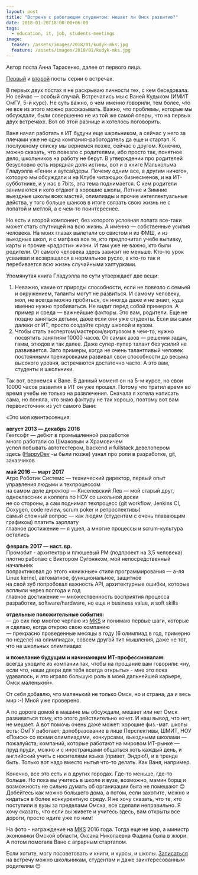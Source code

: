```yaml
---
layout: post
title: "Встреча с работающим студентом: мешает ли Омск развитию?"
date: 2018-01-20T18:00:00+06:00
tags:
  - education, it, job, students-meetings
image: 
  teaser: /assets/images/2018/01/kudyk-mks.jpg
  feature: /assets/images/2018/01/kudyk-mks.jpg
---
```


Автор поста Анна Тарасенко, далее от первого лица.

<a href="http://7bits.1der.link/blog/posts/it-education-meeting/2018-01-08" target="_blank">Первый</a> и <a href="http://7bits.1der.link/blog/posts/it-education-meeting/2018-01-14" target="_blank">второй</a> посты серии о встречах.

В первых двух постах я не раскрываю личности тех, с кем беседовала. Но сейчас — особый случай. Встречались мы с Ваней Кудыком (ИМИТ ОмГУ, 5-й курс). Не суть важно, о чем именно говорили, тем более, что не все из этого можно рассказывать. Важно, что проблемы, которые мы обсуждали, были совершенно не из той же самой оперы, что на первых двух встречахх. Вот об этой разнице и хотелось поговорить.

Ваня начал работать в ИТ будучи еще школьником, а сейчас у него за плечами уже не одна компания-работодатель да еще и стартап. К послужному списку мы вернемся позже, сейчас о другом. Конечно, можно сказать, что повезло с родителями, ибо просто так, понятное дело, школьников на работу не берут. В утверждении про родителей безусловно есть изрядная доля истины, вот и в книге Малькольма Гладуэлла «Гении и аутсайдеры. Почему одним все, а другим ничего», которую мы обсуждали и на Клубе читающих бизнесменов, и на ИТ-субботнике, и у нас в 7bits, эта тема поднимается. С кем родители занимаются и кого отдают в хорошие школы, Летние и Зимние выездные школы всех мастей, олимпиады и прочие интеллектуальные действа, у того больше шансов в итоге связать свою жизнь не с лопатой и метлой, а с чем-то поинтереснее.

Но есть и второй компонент, без которого условная лопата все-таки может стать спутницей на всю жизнь. А именно — собственные усилия человека. На моих глазах вылетали со свистом и из ФМШ, и из выездных школ, и с матфака все те, кто предпочитал учебе выпивку, карты и прочие «радости» жизни. И там уже не важно, кто были родители. От самого человека здесь зависит не меньше. Кто-то урок усваивал и возвращался в нормальное русло, а кто-то так и перебивается всю жизнь случайными халтурками.

Упомянутая книга Гладуэлла по сути утверждает две вещи:
1. Неважно, какие от природы способности, если не повезло с семьей и окружением, таланты могут не развиться. И самому человеку, мол, не всегда можно пробиться, он иногда даже и не знает, куда именно нужно пробиваться. Не видит перед собой примеров. А пример и среда — важнейшие факторы. Это вам, родители. Еще не поздно заняться детьми, даже если они уже студенты. Если вы сами далеки от ИТ, просто создайте среду школой и вузом.
2. Чтобы стать экспертом/мастером/виртуозом в чем-то, нужно посвятить занятиям 10000 часов. От самых азов — решения задач, гамм, этюдов и так далее. Даже супер-пупер талант без усилий не развивается. Зато примеры, когда не очень талантливый человек постоянными тренировками развивал свои способности до весьма высокого уровня, встречаются достаточно часто. А это вам, студенты и школьники.

Так вот, вернемся к Ване. В данный момент он на 5-м курсе, но свои 10000 часов развития в ИТ он уже прошел. Потому что тратил время во время учебы не только на развлечения. Сначала я хотела написать сама, но поняла, что знаю фактуру не так хорошо, поэтому вот вам первоисточник из уст самого Вани:

«Это моя квинтэссенция:

<b>август 2013 — декабрь 2016</b><br>
Гехтсофт — дебют в промышленной разработке<br>
много работали со Шмаковым и Храмовичем<br>
успел побывать автотестером, backend и fullstack девелопером<br>
здесь (<a href="http://happydev.ru" target="_blank">HappyDev</a> -ы были позже) узнал про роли в разработке, git, заказчиков

<b>май 2016 — март 2017</b><br>
Агро Роботик Системс — технический директор, первый опыт управления людьми и техпроцессом<br>
на самом деле директор — Киселевский Лев — мой старый друг, одноклассник и коллега по НОУ со школьной доски<br>
не со стороны, а сам поднимал техпроцесс (git workflow, Jenkins CI, Doxygen, code review, scrum poker и ретроспективы)<br>
самый сложный вопрос — как людям (студентам с очень плавающим графиком) платить зарплату<br>
главное достижение — я ушел, а многие процессы и scrum-культура остались<br>

<b>февраль 2017 — наст. вр.</b><br>
Промобит - архитектор и плюшевый PM (подпроект на 3,5 человека)<br>
плотно работаю с Виктором Сугоняком, мой непосредственный начальник<br>
попрактиковал до этого «книжные» стили программирования — а-ля Linux kernel, автоматное, функциональное, защитное<br>
на свой зуб попробовал важность API, архитектурные ошибки, которые всплыли через полгода и год<br>
главное достижение — множественность восприятия процесса разработки, software/hardware, но еще и business value, и soft skills<br>

<b>отдельные положительные события:</b><br>
— до сих пор многое черпаю из <a href="http://magickickstartup.ru/" target="_blank">MKS</a> и понимаю первые шаги, которые я сделаю, когда открою свою компанию<br>
— прекрасно проведенные месяцы в году (6 олимпиад в год, примерно по неделе) на олимпиадах, совсем другой тип мышления, даже не тот, что на школьных олимпиадах<br>

<b>и пожелание будущим и начинающим ИТ-профессионалам:</b><br>
всегда уходите из компании так, чтобы на прощание вам говорили: «ну, если что, наши двери для тебя всегда открыты» - мне это пока удавалось, и это играло большую роль в моей дальнейшей карьере, Омск маленький».

От себя добавлю, что маленький не только Омск, но и страна, да и весь мир :-) Мной уже проверено.

А по дороге домой в машине мы обсуждали, мешает или нет Омск развиваться тому, кто этого действительно хочет. И наш вывод, что нет, не мешает. А вот помочь очень даже может: хорошие физ.-мат. школы есть; ОмГУ работает; допобразование в лице Перспективы, ШМИТ, НОУ «Поиск» со всеми олимпиадами, конкурсами, выездными школами — пожалуйста; компаний, которые работают на мировом ИТ-рынке — пруд пруди, можно и с иностранцами общаться хоть каждый день, и английский учить с носителями языка (привет, Эндрю!), и в тренде быть. Только вот надо вместо нытья что-то делать. Как Ваня, например. 

Конечно, все это есть и в других городах. Где-то меньше, где-то больше. Но пока вы учитесь в школе и вузе, возможно, мамин борщ и возможность не сильно думать об организации быта не помешают 😊 Добейтесь как можно большего дома, а потом, если захотите, можно и кидаться в более конкурентную среду. Я не хочу сказать, что те, кто поступили в вузы за пределами Омска, все сделали неправильно. Я хочу сказать, что если вы живете и учитесь здесь, вам открыты все дороги, просто идите уже по ним!

На фото - награждение на <a href="http://magickickstartup.ru/" target="_blank">MKS</a> 2016 года. Тогда еще не мэр, а министр экономики Омской области, Оксана Николаевна Фадина была в жюри. А потом помогала Ване с аграрным стартапом.

Если хотите, могу посоветовать и книги, и курсы, и школы. <a href="http://annieomsk.1der.link/it-education-meeting" target="_blank">Записаться</a> на встречу можно школьникам, студентам и даже заинтересованным родителям 😊

